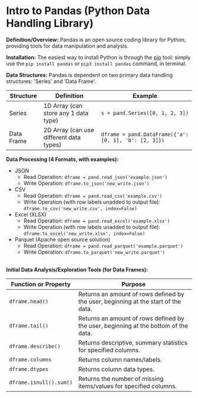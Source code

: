 # Intro to Pandas (Python Data Handling Library)
**Definition/Overview:** Pandas is an open source coding library for Python, providing tools for data manipulation and analysis.

**Installation:** The easiest way to install Python is through the [pip](https://pypi.org/project/pip/) tool: simply use the `pip install pandas` or `pip3 install pandas` command, in terminal.

**Data Structures:** Pandas is dependent on two primary data handling structures: 'Series' and 'Data Frame'.

| Structure | Definition | Example |
| ------ | ------ | ---------- |
| Series | 1D Array (can store any 1 data type) | `s = pand.Series([0, 1, 2, 3])` |
| Data Frame | 2D Array (can use different data types) | `dframe = pand.DataFrame({'a': [0, 1], 'b': [2, 3]})` |

**Data Processing (4 Formats, with examples):**  

* JSON
  + Read Operation: `dframe = pand.read_json('example.json')`
  + Write Operation: `dframe.to_json('new_write.json')`
* CSV
  + Read Operation: `dframe = pand.read_csv('example.csv')`
  + Write Operation (with row labels unadded to output file): `dframe.to_csv('new_write.csv', index=False)`
* Excel (XLSX)
  + Read Operation: `dframe = pand.read_excel('example.xlsx')`
  + Write Operation (with row labels unadded to output file): `dframe.to_excel('new_write.xlsx', index=False)`
* Parquet (Apache open source solution)
  + Read Operation: `dframe = pand.read_parquet('example.parquet')`
  + Write Operation: `dframe.to_parquet('new_write.parquet')`
<br /><br />

**Initial Data Analysis/Exploration Tools (for Data Frames):**

| Function or Property | Purpose |
| ------- | ------- |
| `dframe.head()` | Returns an amount of rows defined by the user, beginning at the start of the data. |
| `dframe.tail()` | Returns an amount of rows defined by the user, beginning at the bottom of the data. |
| `dframe.describe()` | Returns descriptive, summary statistics for specified columns. |  
| `dframe.columns` | Returns column names/labels. |  
| `dframe.dtypes` | Returns column data types. |
| `dframe.isnull().sum()` | Returns the number of missing items/values for specified columns. |
